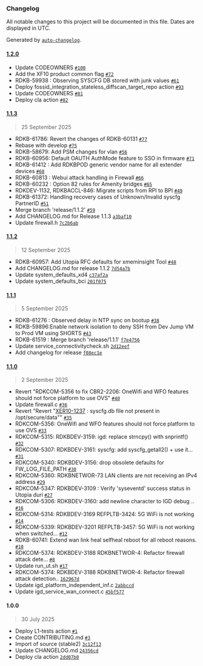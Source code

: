 ### Changelog

All notable changes to this project will be documented in this file. Dates are displayed in UTC.

Generated by [`auto-changelog`](https://github.com/CookPete/auto-changelog).

#### [1.2.0](https://github.com/rdkcentral/utopia/compare/1.1.3...1.2.0)

- Update CODEOWNERS [`#100`](https://github.com/rdkcentral/utopia/pull/100)
- Add the XF10 product common flag [`#72`](https://github.com/rdkcentral/utopia/pull/72)
- RDKB-59938 : Observing SYSCFG DB stored with junk values [`#61`](https://github.com/rdkcentral/utopia/pull/61)
- Deploy fossid_integration_stateless_diffscan_target_repo action [`#93`](https://github.com/rdkcentral/utopia/pull/93)
- Update CODEOWNERS [`#81`](https://github.com/rdkcentral/utopia/pull/81)
- Deploy cla action [`#82`](https://github.com/rdkcentral/utopia/pull/82)

#### [1.1.3](https://github.com/rdkcentral/utopia/compare/1.1.2...1.1.3)

> 25 September 2025

- RDKB-61786: Revert the changes of RDKB-60131 [`#77`](https://github.com/rdkcentral/utopia/pull/77)
- Rebase with develop [`#75`](https://github.com/rdkcentral/utopia/pull/75)
- RDKB-58679: Add PSM changes for vlan [`#56`](https://github.com/rdkcentral/utopia/pull/56)
- RDKB-60956: Default OAUTH AuthMode feature to SSO in firmware [`#71`](https://github.com/rdkcentral/utopia/pull/71)
- RDKB-61412 : Add RDKBPOD generic vendor name for all extender devices [`#68`](https://github.com/rdkcentral/utopia/pull/68)
- RDKB-60813 : Webui attack handling in Firewall [`#66`](https://github.com/rdkcentral/utopia/pull/66)
- RDKB-60232 : Option 82 rules for Amenity bridges [`#65`](https://github.com/rdkcentral/utopia/pull/65)
- RDKDEV-1132, RDKBACCL-846: Migrate scripts from RPI to BPI [`#49`](https://github.com/rdkcentral/utopia/pull/49)
- RDKB-61372: Handling recovery cases of Unknown/Invalid syscfg PartnerID [`#51`](https://github.com/rdkcentral/utopia/pull/51)
- Merge branch 'release/1.1.2' [`#59`](https://github.com/rdkcentral/utopia/pull/59)
- Add CHANGELOG.md for Release 1.1.3 [`a3baf10`](https://github.com/rdkcentral/utopia/commit/a3baf10901f136401d834b5e3f07b18ec1480588)
- Update firewall.h [`7c2b6ab`](https://github.com/rdkcentral/utopia/commit/7c2b6ab093e0c66d53261357995b407f65287233)

#### [1.1.2](https://github.com/rdkcentral/utopia/compare/1.1.1...1.1.2)

> 12 September 2025

- RDKB-60957: Add Utopia RFC defaults for xmeminsight Tool [`#48`](https://github.com/rdkcentral/utopia/pull/48)
- Add CHANGELOG.md for release 1.1.2 [`7d54a7b`](https://github.com/rdkcentral/utopia/commit/7d54a7b302b870e3d4366d0bdbbb93510f8a8e51)
- Update system_defaults_xd4 [`c37af2a`](https://github.com/rdkcentral/utopia/commit/c37af2a17733f4acdfd422354d0d261b8bccee5b)
- Update system_defaults_bci [`201f075`](https://github.com/rdkcentral/utopia/commit/201f075ca07729b955ce0af67df480867ea039ab)

#### [1.1.1](https://github.com/rdkcentral/utopia/compare/1.1.0...1.1.1)

> 5 September 2025

- RDKB-61276 : Observed delay in NTP sync on bootup [`#38`](https://github.com/rdkcentral/utopia/pull/38)
- RDKB-59896:Enable network isolation to deny SSH from Dev Jump VM to Prod VM using SHORTS [`#43`](https://github.com/rdkcentral/utopia/pull/43)
- RDKB-61519 : Merge branch 'release/1.1.1' [`f7e4756`](https://github.com/rdkcentral/utopia/commit/f7e4756e6bbc486ef76755b8fcf23e179679dc88)
- Update service_connectivitycheck.sh [`2d12eef`](https://github.com/rdkcentral/utopia/commit/2d12eef28fb626e9b130d3b5848919c2f875b22a)
- Add changelog for release [`f08ec1e`](https://github.com/rdkcentral/utopia/commit/f08ec1ec51fd13de5cd29adbcd617f576106b99c)

#### [1.1.0](https://github.com/rdkcentral/utopia/compare/1.0.0...1.1.0)

> 2 September 2025

- Revert "RDKCOM-5356 to fix CBR2-2206: OneWifi and WFO features should not force platform to use OVS" [`#40`](https://github.com/rdkcentral/utopia/pull/40)
- Update firewall.c [`#36`](https://github.com/rdkcentral/utopia/pull/36)
- Revert "Revert "[XER10-1237](https://ccp.sys.comcast.net/browse/XER10-1237) : syscfg.db file not present in /opt/secure/data"" [`#35`](https://github.com/rdkcentral/utopia/pull/35)
- RDKCOM-5356: OneWifi and WFO features should not force platform to use OVS [`#33`](https://github.com/rdkcentral/utopia/pull/33)
- RDKCOM-5315: RDKBDEV-3159: igd: replace strncpy() with snprintf() [`#32`](https://github.com/rdkcentral/utopia/pull/32)
- RDKCOM-5307: RDKBDEV-3161: syscfg: add syscfg_getall2() + use it... [`#31`](https://github.com/rdkcentral/utopia/pull/31)
- RDKCOM-5340: RDKBDEV-3156: drop obsolete defaults for FW_LOG_FILE_PATH [`#30`](https://github.com/rdkcentral/utopia/pull/30)
- RDKCOM-5360: RDKBNETWOR-73  LAN clients are not receiving an IPv4 address [`#29`](https://github.com/rdkcentral/utopia/pull/29)
- RDKCOM-5347: RDKBDEV-3109 : Verify 'syseventd' success status in Utopia duri [`#27`](https://github.com/rdkcentral/utopia/pull/27)
-  RDKCOM-5306: RDKBDEV-3160: add newline character to IGD debug .. [`#16`](https://github.com/rdkcentral/utopia/pull/16)
-  RDKCOM-5314: RDKBDEV-3169 REFPLTB-3424: 5G WiFi is not working [`#14`](https://github.com/rdkcentral/utopia/pull/14)
-  RDKCOM-5339: RDKBDEV-3201 REFPLTB-3457: 5G WiFi is not working when switched... [`#12`](https://github.com/rdkcentral/utopia/pull/12)
- RDKB-60741: Extend wan link heal selfheal reboot for all reboot reasons. [`#10`](https://github.com/rdkcentral/utopia/pull/10)
- RDKCOM-5374: RDKBDEV-3188 RDKBNETWOR-4: Refactor firewall attack dete… [`#8`](https://github.com/rdkcentral/utopia/pull/8)
- Update run_ut.sh [`#17`](https://github.com/rdkcentral/utopia/pull/17)
- RDKCOM-5374: RDKBDEV-3188 RDKBNETWOR-4: Refactor firewall attack detection.. [`162967d`](https://github.com/rdkcentral/utopia/commit/162967d14e9e098c97d808ec3ccb2c57a462cfb5)
- Update igd_platform_independent_inf.c [`2abbccd`](https://github.com/rdkcentral/utopia/commit/2abbccd15da2f490d871c12acc94b3a60068d924)
- Update igd_service_wan_connect.c [`45bf577`](https://github.com/rdkcentral/utopia/commit/45bf5779aeb16e8ad58cfc39125ad3216059a45d)

#### 1.0.0

> 30 July 2025

- Deploy L1-tests action [`#1`](https://github.com/rdkcentral/utopia/pull/1)
- Create CONTRIBUTING.md [`#3`](https://github.com/rdkcentral/utopia/pull/3)
- Import of source (stable2) [`3c12f13`](https://github.com/rdkcentral/utopia/commit/3c12f133adc72e7139bd4f99ee88fc1dfcfe79ad)
- Update CHANGELOG.md [`24356cd`](https://github.com/rdkcentral/utopia/commit/24356cda58bb183c3e5557709b470f14bc6852c8)
- Deploy cla action [`2dd07b0`](https://github.com/rdkcentral/utopia/commit/2dd07b01d139c5d8179a093dee1fbcc929ea02c6)
